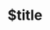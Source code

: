 ---
title: $title
second_title: Aspose.Words for .NET API Reference
description: $description
type: docs
weight: $weight
url: /fa/net/$ref/
---